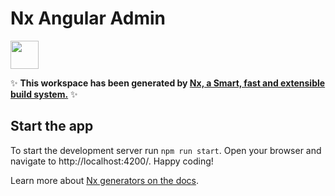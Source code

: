 # Nx Angular Admin

<a  alt="Nx logo"  href="https://nx.dev"  target="_blank"  rel="noreferrer"><img  src="https://raw.githubusercontent.com/nrwl/nx/master/images/nx-logo.png"  width="45"></a>

✨ **This workspace has been generated by [Nx, a Smart, fast and extensible build system.](https://nx.dev)** ✨

## Start the app

To start the development server run `npm run start`. Open your browser and navigate to http://localhost:4200/. Happy coding!

Learn more about [Nx generators on the docs](https://nx.dev/plugin-features/use-code-generators).
